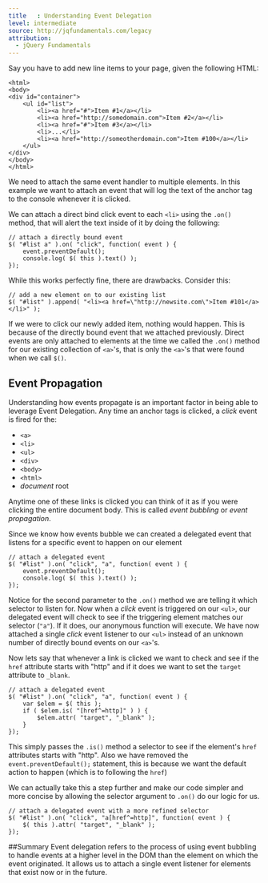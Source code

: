 ```yaml
---
title   : Understanding Event Delegation
level: intermediate
source: http://jqfundamentals.com/legacy
attribution:
  - jQuery Fundamentals
---
```


Say you have to add new line items to your page, given the following HTML:
```
<html>
<body>
<div id="container">
	<ul id="list">
		<li><a href="#">Item #1</a></li>
		<li><a href="http://somedomain.com">Item #2</a></li>
		<li><a href="#">Item #3</a></li>
		<li>...</li>
		<li><a href="http://someotherdomain.com">Item #100</a></li>
	</ul>
</div>
</body>
</html>
```

We need to attach the same event handler to multiple elements. In this example we want to attach an event that will log the text of the anchor tag to the console whenever it is clicked.

We can attach a direct bind click event to each `<li>` using the `.on()` method, that will alert the text inside of it by doing the following:
```
// attach a directly bound event
$( "#list a" ).on( "click", function( event ) {
	event.preventDefault();
	console.log( $( this ).text() );
});
```

While this works perfectly fine, there are drawbacks. Consider this:
```
// add a new element on to our existing list
$( "#list" ).append( "<li><a href=\"http://newsite.com\">Item #101</a></li>" );
```
If we were to click our newly added item, nothing would happen. This is because of the directly bound event that we attached previously. Direct events are only attached to elements at the time we called the `.on()` method for our existing collection of `<a>`'s, that is only the `<a>`'s that were found when we call `$()`.

## Event Propagation
Understanding how events propagate is an important factor in being able to leverage Event Delegation. Any time an anchor tags is clicked, a *click* event is fired for the:

* `<a>`
* `<li>`
* `<ul>`
* `<div>`
* `<body>`
* `<html>`
* *document* root

Anytime one of these links is clicked you can think of it as if you were clicking the entire document body. This is called *event bubbling* or *event propagation*.

Since we know how events bubble we can created a delegated event that listens for a specific event to happen on our element
```
// attach a delegated event
$( "#list" ).on( "click", "a", function( event ) {
	event.preventDefault();
	console.log( $( this ).text() );
});
```
Notice for the second parameter to the `.on()` method we are telling it which selector to listen for. Now when a *click* event is triggered on our `<ul>`, our delegated event will check to see if the triggering element matches our selector (`"a"`). If it does, our anonymous function will execute. We have now attached a single *click* event listener to our `<ul>` instead of an unknown number of directly bound events on our `<a>`'s.

Now lets say that whenever a link is clicked we want to check and see if the `href` attribute starts with "http" and if it does we want to set the `target` attribute to `_blank`.
```
// attach a delegated event
$( "#list" ).on( "click", "a", function( event ) {
	var $elem = $( this );
	if ( $elem.is( "[href^=http]" ) ) {
		$elem.attr( "target", "_blank" );
	}
});
```
This simply passes the `.is()` method a selector to see if the element's `href` attributes starts with "http". Also we have removed the `event.preventDefault();` statement, this is because we want the default action to happen (which is to following the `href`)

We can actually take this a step further and make our code simpler and more concise by allowing the selector argument to `.on()` do our logic for us.
```
// attach a delegated event with a more refined selector
$( "#list" ).on( "click", "a[href^=http]", function( event ) {
	$( this ).attr( "target", "_blank" );
});
```

##Summary
Event delegation refers to the process of using event bubbling to handle events at a higher level in the DOM than the element on which the event originated. It allows us to attach a single event listener for elements that exist now or in the future.
